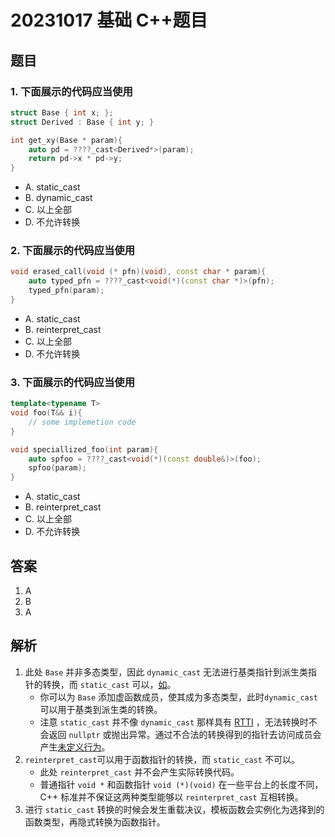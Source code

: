 # 20231017 基础 C++题目

## 题目

### 1. 下面展示的代码应当使用

```C++
struct Base { int x; };
struct Derived : Base { int y; }

int get_xy(Base * param){
    auto pd = ????_cast<Derived*>(param);
    return pd->x * pd->y;
}
```

- A. static_cast
- B. dynamic_cast
- C. 以上全部
- D. 不允许转换

### 2. 下面展示的代码应当使用

```C++
void erased_call(void (* pfn)(void), const char * param){
    auto typed_pfn = ????_cast<void(*)(const char *)>(pfn);
    typed_pfn(param);
}
```

- A. static_cast
- B. reinterpret_cast
- C. 以上全部
- D. 不允许转换

### 3. 下面展示的代码应当使用

```C++
template<typename T>
void foo(T&& i){
    // some implemetion code
}

void speciallized_foo(int param){
    auto spfoo = ????_cast<void(*)(const double&)>(foo);
    spfoo(param);
}
```

- A. static_cast
- B. reinterpret_cast  
- C. 以上全部
- D. 不允许转换

## 答案

1. A
2. B
3. A

## 解析

1. 此处 `Base` 并非多态类型，因此 `dynamic_cast` 无法进行基类指针到派生类指针的转换，而 `static_cast` 可以，[如](https://godbolt.org/z/8nGEvPTE8)。
   + 你可以为 `Base` 添加虚函数成员，使其成为多态类型，此时`dynamic_cast` 可以用于基类到派生类的转换。  
   + 注意 `static_cast` 并不像 `dynamic_cast` 那样具有 [RTTI](https://zh.wikipedia.org/zh-hans/%E5%9F%B7%E8%A1%8C%E6%9C%9F%E5%9E%8B%E6%85%8B%E8%A8%8A%E6%81%AF) ，无法转换时不会返回 `nullptr` 或抛出异常。通过不合法的转换得到的指针去访问成员会产生[未定义行为](https://zh.cppreference.com/w/cpp/language/ub)。
2. `reinterpret_cast`可以用于函数指针的转换，而 `static_cast` 不可以。
   + 此处 `reinterpret_cast` 并不会产生实际转换代码。
   + 普通指针 `void *` 和函数指针 `void (*)(void)` 在一些平台上的长度不同，C++ 标准并不保证这两种类型能够以 `reinterpret_cast` 互相转换。  
3. 进行 `static_cast` 转换的时候会发生重载决议，模板函数会实例化为选择到的函数类型，再隐式转换为函数指针。
